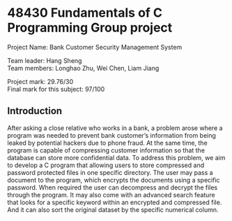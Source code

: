 # 48430 Fundamentals of C Programming Group project

Project Name: Bank Customer Security Management System

Team leader: Hang Sheng<br>
Team members: Longhao Zhu, Wei Chen, Liam Jiang

Project mark: 29.76/30<br>
Final mark for this subject: 97/100

## Introduction
After asking a close relative who works in a bank, a problem arose where a program was needed to prevent bank customer’s information from being leaked by potential hackers due to phone fraud. At the same time, the program is capable of compressing customer information so that the database can store more confidential data. To address this problem, we aim to develop a C program that allowing users to store compressed and password protected files in one specific directory. The user may pass a document to the program, which encrypts the documents using a specific password. When required the user can decompress and decrypt the files through the program. It may also come with an advanced search feature that looks for a specific keyword within an encrypted and compressed file. And it can also sort the original dataset by the specific numerical column.
